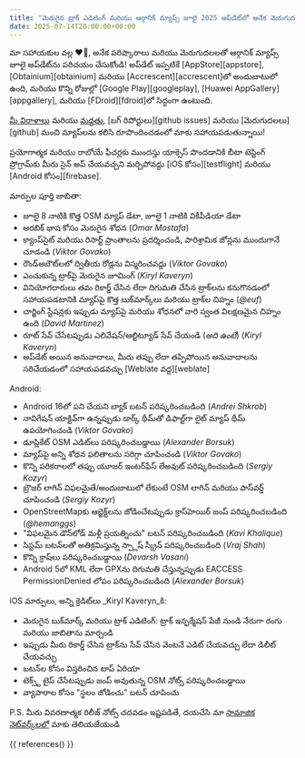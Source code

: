 ```yaml
---
title: "మెరుగైన ట్రాక్ ఎడిటింగ్ మరియు ఆర్గానిక్ మ్యాప్స్ జూలై 2025 అప్‌డేట్‌లో అనేక మెరుగుదలలు మరియు పరిష్కారాలు"
date: 2025-07-14T20:00:00+00:00
---
```


మా సహాయకుల వల్ల ❤️💪, అనేక పరిష్కారాలు మరియు మెరుగుదలలతో ఆర్గానిక్ మ్యాప్స్ జూలై అప్‌డేట్‌ను పరిచయం చేసుకోండి! అప్‌డేట్ ఇప్పటికే [AppStore][appstore], [Obtainium][obtainium] మరియు [Accrescent][accrescent]లో అందుబాటులో ఉంది, మరియు కొన్ని రోజుల్లో [Google Play][googleplay], [Huawei AppGallery][appgallery], మరియు [FDroid][fdroid]లో సిద్ధంగా ఉంటుంది.

[మీ విరాళాలు](@/donate/index.md) మరియు [మద్దతు](@/contribute/index.md), [బగ్ రిపోర్టులు][github issues] మరియు [మెరుగుదలలు][github] మంచి మ్యాప్‌లను కలిసి రూపొందించడంలో మాకు సహాయపడుతున్నాయి!

ప్రయోగాత్మక మరియు రాబోయే ఫీచర్లకు ముందస్తు యాక్సెస్ పొందడానికి బీటా టెస్టింగ్ ప్రోగ్రామ్‌కు మీరు సైన్ అప్ చేయవచ్చని మర్చిపోవద్దు [iOS కోసం][testflight] మరియు [Android కోసం][firebase].

మార్పుల పూర్తి జాబితా:
- జూలై 8 నాటికి కొత్త OSM మ్యాప్ డేటా, జూలై 1 నాటికి వికీపీడియా డేటా
- అరబిక్ భాష కోసం మెరుగైన శోధన (_Omar Mostafa_)
- క్యాంప్‌సైట్ మరియు రిసార్ట్ ప్రాంతాలను ప్రదర్శించండి, పారిశ్రామిక జోన్లను ముందుగానే చూడండి (_Viktor Govako_)
- రౌండ్‌అబౌట్‌లలో ద్వితీయ రోడ్లను విస్మరించవద్దు (_Viktor Govako_)
- ఎంచుకున్న ట్రాక్‌పై మెరుగైన జూమింగ్ (_Kiryl Kaveryn_)
- వినియోగదారులు తమ రికార్డ్ చేసిన లేదా దిగుమతి చేసిన ట్రాక్‌లను కనుగొనడంలో సహాయపడటానికి మ్యాప్‌పై కొత్త బుక్‌మార్క్‌లు మరియు ట్రాక్‌ల చిహ్నం (_@euf_)
- చార్జింగ్ స్టేషన్లకు ఇప్పుడు మ్యాప్‌పై మరియు శోధనలో వారి స్వంత విలక్షణమైన చిహ్నం ఉంది (_David Martinez_)
- రూట్ సేవ్ చేసేటప్పుడు ఎలివేషన్/ఆల్టిట్యూడ్ సేవ్ చేయండి (_అది ఉంటే_) (_Kiryl Kaveryn_)
- అప్‌డేట్ అయిన అనువాదాలు, మీరు తప్పు లేదా తప్పిపోయిన అనువాదాలను సరిచేయడంలో సహాయపడవచ్చు [Weblate వద్ద][weblate]

Android:
- Android 16లో పని చేయని బ్యాక్ బటన్ పరిష్కరించబడింది (_Andrei Shkrob_)
- నావిగేషన్ యాక్టివ్‌గా ఉన్నప్పుడు డార్క్ థీమ్‌తో డిఫాల్ట్‌గా లైట్ మ్యాప్ థీమ్ ఉపయోగించండి (_Viktor Govako_)
- డూప్లికేట్ OSM ఎడిట్‌లు పరిష్కరించబడ్డాయి (_Alexander Borsuk_)
- మ్యాప్‌పై అన్ని శోధన ఫలితాలను సరిగ్గా చూపించండి (_Viktor Govako_)
- కొన్ని పరికరాలలో తప్పు యూజర్ ఇంటర్‌ఫేస్ లేఅవుట్ పరిష్కరించబడింది (_Sergiy Kozyr_)
- బ్రౌజర్ లాగిన్ విఫలమైతే/అందుబాటులో లేకుంటే OSM లాగిన్ మరియు పాస్‌వర్డ్ చూపించండి (_Sergiy Kozyr_)
- OpenStreetMapకు ఆబ్జెక్ట్‌లను జోడించేటప్పుడు క్రాస్‌హెయిర్ జంప్ పరిష్కరించబడింది (_@hemanggs_)
- "విఫలమైన డౌన్‌లోడ్ మళ్లీ ప్రయత్నించు" బటన్ పరిష్కరించబడింది (_Kavi Khalique_)
- సిస్టమ్ బటన్‌లతో అతిక్రమిస్తున్న స్ప్లాష్ స్క్రీన్ పరిష్కరించబడింది (_Vraj Shah_)
- కొన్ని క్రాష్‌లు పరిష్కరించబడ్డాయి (_Devarsh Vasani_)
- Android 5లో KML లేదా GPXను దిగుమతి చేస్తున్నప్పుడు EACCESS PermissionDenied లోపం పరిష్కరించబడింది (_Alexander Borsuk_)

iOS మార్పులు, అన్ని క్రెడిట్‌లు _Kiryl Kaveryn_కి:
- మెరుగైన బుక్‌మార్క్ మరియు ట్రాక్ ఎడిటింగ్: ట్రాక్ ఇన్ఫర్మేషన్ పేజీ నుండి నేరుగా రంగు మరియు జాబితాను మార్చండి
- ఇప్పుడు మీరు రికార్డ్ చేసిన ట్రాక్‌ను సేవ్ చేసిన వెంటనే ఎడిట్ చేయవచ్చు లేదా డిలీట్ చేయవచ్చు
- బటన్‌ల కోసం విస్తరించిన టాప్ ఏరియా
- టెక్స్ట్ టైప్ చేసేటప్పుడు జంప్ అవుతున్న OSM నోట్స్ పరిష్కరించబడ్డాయి
- వ్యాపారాల కోసం "స్థలం జోడించు" బటన్ చూపించు

P.S. మీరు వివరణాత్మక రిలీజ్ నోట్స్ చదవడం ఇష్టపడితే, దయచేసి మా [సామాజిక నెట్‌వర్క్‌లలో](/#community) మాకు తెలియజేయండి

{{ references() }}
